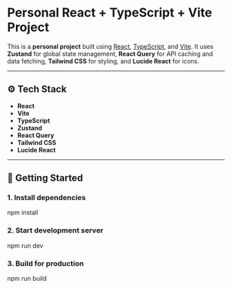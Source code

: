 # Personal React + TypeScript + Vite Project

This is a **personal project** built using [React](https://react.dev/), [TypeScript](https://www.typescriptlang.org/), and [Vite](https://vitejs.dev/). It uses **Zustand** for global state management, **React Query** for API caching and data fetching, **Tailwind CSS** for styling, and **Lucide React** for icons.

---

## ⚙️ Tech Stack

- **React**
- **Vite**
- **TypeScript**
- **Zustand**
- **React Query**
- **Tailwind CSS**
- **Lucide React**

---

## 🚀 Getting Started

### 1. Install dependencies
npm install
### 2. Start development server
npm run dev
### 3. Build for production
npm run build